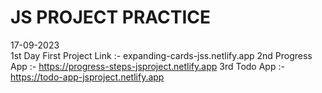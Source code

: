 # JS PROJECT PRACTICE 
17-09-2023     
1st Day First Project Link :-  expanding-cards-jss.netlify.app
2nd Progress App :-  https://progress-steps-jsproject.netlify.app
3rd Todo App :-  https://todo-app-jsproject.netlify.app


